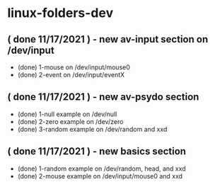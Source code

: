 # linux-folders-dev

## ( done 11/17/2021 ) - new av-input section on /dev/input
* (done) 1-mouse on /dev/input/mouse0
* (done) 2-event on /dev/input/eventX

## ( done 11/17/2021 ) - new av-psydo section
* (done) 1-null example on /dev/null
* (done) 2-zero example on /dev/zero
* (done) 3-random example on /dev/random and xxd

## ( done 11/17/2021 ) - new basics section
* (done) 1-random example on /dev/random, head, and xxd
* (done) 2-mouse example on /dev/input/mouse0 and xxd

